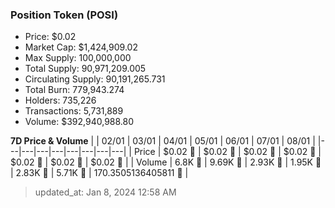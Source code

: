 
  ### Position Token (POSI)
  - Price: $0.02
  - Market Cap: $1,424,909.02
  - Max Supply: 100,000,000
  - Total Supply: 90,971,209.005
  - Circulating Supply: 90,191,265.731
  - Total Burn: 779,943.274
  - Holders: 735,226
  - Transactions: 5,731,889
  - Volume: $392,940,988.80

  **7D Price & Volume**
  | | 02&#x2F;01 | 03&#x2F;01 | 04&#x2F;01 | 05&#x2F;01 | 06&#x2F;01 | 07&#x2F;01 | 08&#x2F;01 |
  |---|---|---|---|---|---|---|---|
  | Price | $0.02 🚀 | $0.02 🔻 | $0.02 🔻 | $0.02 🔻 | $0.02 🔻 | $0.02 🚀 | $0.02 🔻 |
  | Volume | 6.8K 🚀 | 9.69K 🚀 | 2.93K 🔻 | 1.95K 🔻 | 2.83K 🚀 | 5.71K 🚀 | 170.3505136405811 🔻 |

  > updated_at: Jan 8, 2024 12:58 AM
